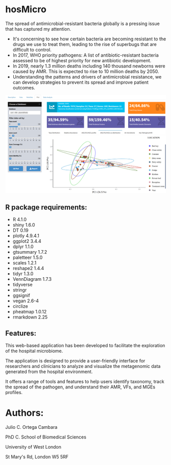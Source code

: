 # hosMicro
The spread of antimicrobial-resistant bacteria globally is a pressing issue that has captured my attention.

- It's concerning to see how certain bacteria are becoming resistant to the drugs we use to treat them, leading to the rise of superbugs that are difficult to control.
- In 2017, WHO priority pathogens: A list of antibiotic-resistant bacteria assessed to be of highest priority for new antibiotic development.
- In 2019, nearly 1.3 million deaths including 140 thousand newborns were caused by AMR. This is expected to rise to 10 million deaths by 2050.
- Understanding the patterns and drivers of antimicrobial resistance, we can develop strategies to prevent its spread and improve patient outcomes.

![](www/hosMicro_shinnyApp.png)

## R package requirements:
- R 4.1.0
- shiny 1.6.0
- DT 0.19
- plotly 4.9.4.1
- ggplot2 3.4.4
- dplyr 1.1.0
- gtsummary 1.7.2
- paletteer 1.5.0
- scales 1.2.1
- reshape2 1.4.4
- tidyr 1.3.0
- VennDiagram 1.7.3
- tidyverse
- stringr
- ggsignif
- vegan 2.6-4
- circlize
- pheatmap 1.0.12
- rmarkdown 2.25

## Features:

This web-based application has been developed to facilitate the exploration of the hospital microbiome.

The application is designed to provide a user-friendly interface for researchers and clinicians to analyze and visualize the metagenomic data generated from the hospital environment.

It offers a range of tools and features to help users identify taxonomy, track the spread of the pathogen, and understand their AMR, VFs, and MGEs profiles.

# Authors:
Julio C. Ortega Cambara 

PhD C. School of Biomedical Sciences

University of West London

St Mary's Rd, London W5 5RF
  
